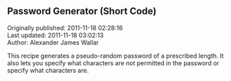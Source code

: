 ## Password Generator (Short Code)  
Originally published: 2011-11-18 02:28:16  
Last updated: 2011-11-18 03:02:13  
Author: Alexander James Wallar  
  
This recipe generates a pseudo-random password of a prescribed length. It also lets you specify what characters are not permitted in the password or specify what characters are.